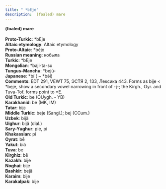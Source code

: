 ```yaml
---
title: " *bEje"
description:  (foaled) mare
---
```

<strong> (foaled) mare</strong><br><br>
<strong>Proto-Turkic</strong>:  *bEje<br>
<strong>Altaic etymology</strong>:  Altaic etymology<br>
<strong> Proto-Altaic</strong>:  *béjo<br>
<strong>Russian meaning</strong>:  кобыла<br>
<strong>Turkic</strong>:  *bEje<br>
<strong>Mongolian</strong>:  *baji-ta-su<br>
<strong>Tungus-Manchu</strong>:  *bejū-<br>
<strong>Japanese</strong>:  *bí ( ~ *bǝ́i)<br>
<strong>Comments</strong>:  EDT 291, VEWT 75, ЭСТЯ 2, 133, Лексика 443. Forms as bije < *bẹje, show a secondary vowel narrowing in front of -j-; the Kirgh., Oyr. and Tuva-Tof. forms point to *E.<br>
<strong>Old Turkic</strong>:  be (OUygh. - YB)<br>
<strong>Karakhanid</strong>:  be (MK, IM)<br>
<strong>Tatar</strong>:  bijɛ<br>
<strong>Middle Turkic</strong>:  beje (Sangl.); bej (CCum.)<br>
<strong>Uzbek</strong>:  bijä<br>
<strong>Uighur</strong>:  bijä (dial.)<br>
<strong>Sary-Yughur</strong>:  pie, pi<br>
<strong>Khakassian</strong>:  pī<br>
<strong>Oyrat</strong>:  bē<br>
<strong>Yakut</strong>:  biä<br>
<strong>Tuva</strong>:  be<br>
<strong>Kirghiz</strong>:  bē<br>
<strong>Kazakh</strong>:  bije<br>
<strong>Noghai</strong>:  bije<br>
<strong>Bashkir</strong>:  bejä<br>
<strong>Karaim</strong>:  bije<br>
<strong>Karakalpak</strong>:  bije<br>


